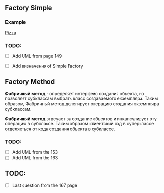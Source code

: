 ## Factory Simple

### Example

[Pizza](./../src/Factory/PizzaSimpleFactory)

### TODO:
- [ ] Add UML from page 149
- [ ] Add визначення of Simple Factory


## Factory Method

<strong>Фабричный метод</strong> - определяет интерфейс создания обьекта, но позволяет субклассам выбрать класс создаваемого екземпляра. Таким образом, Фабричный метод делегирует операцию создания экземпляра субклассам.

<strong>Фабричный метод</strong> отвечает за создание обьектов и инкапсулирует эту операцию в субклассе. Таким образом клиентский код в суперклассе отделяеться от кода создания обьекта в субклассе. 

### TODO:
- [ ] Add UML from the 153
- [ ] Add UML from the 163

## TODO:
- [ ] Last question from the 167 page
